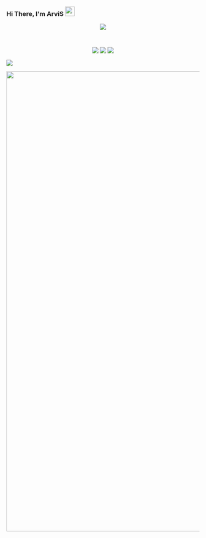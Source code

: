 ### Hi There, I'm ArviS <a href="https://www.gautamkrishnar.com/"><img src="https://media.giphy.com/media/hvRJCLFzcasrR4ia7z/giphy.gif" width="25px"></a>


<p align="center">
  <img src="https://count.getloli.com/get/@ArviSlayer?theme=rule34" />
</p>


<br />
<p align="center">
 <a href="https://discord.com/users/379179073382907908" target"blank_"><img src="https://img.shields.io/badge/Discord%20-7289DA.svg?&style=for-the-badge&logo=discord&logoColor=white"></a>
  <a href="https://www.github.com/ArviSlayer" target"blank_"><img src="https://img.shields.io/badge/GitHub%20-191717.svg?&style=for-the-badge&logo=github&logoColor=white"></a>
 <a href="https://www.instagram.com/arvis_here" target"blank_"><img src="https://img.shields.io/badge/INSTAGRAM%20-DC3175.svg?&style=for-the-badge&logo=instagram&logoColor=white"></a>
 


 
  
  
  
  ![](https://github-profile-summary-cards.vercel.app/api/cards/profile-details?username=ArviSlayer&theme=monokai)
  
  
  

<div><img src="https://github-profile-trophy.vercel.app/?username=ArviSlayer&theme=dracula" width="1200"></div></p>

<br>

<br />
  
